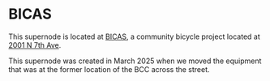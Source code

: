 # BICAS 

This supernode is located at [BICAS](https://bicas.org/), a community bicycle project located at [2001 N 7th Ave](https://maps.app.goo.gl/uK3XnBHGnFK33Zqw9).

This supernode was created in March 2025 when we moved the equipment that was at the former location of the BCC across the street.

